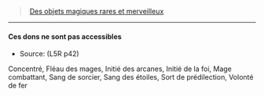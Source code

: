 ﻿---
!GenericItem
Name: Ces dons ne sont pas accessibles
Source: (L5R p42)
Id: l5r_magic_hd.md#ces-dons-ne-sont-pas-accessibles
ParentLink: l5r_magic_hd.md#des-objets-magiques-rares-et-merveilleux
ParentName: Des objets magiques rares et merveilleux
NameLevel: 4
Attributes:
  Name: Ces dons ne sont pas accessibles
  Markdown: >+
    #### <!--Name-->Ces dons ne sont pas accessibles<!--/Name-->


    - Source: <!--Source-->(L5R p42)<!--/Source-->


    Concentré, Fléau des mages, Initié des arcanes, Initié de la foi, Mage combattant, Sang de sorcier, Sang des étoiles, Sort de prédilection, Volonté de fer

  Source: (L5R p42)
AttributesDictionary: >+
  Name: Ces dons ne sont pas accessibles

  Markdown: >+

    #### <!--Name-->Ces dons ne sont pas accessibles<!--/Name-->





    - Source: <!--Source-->(L5R p42)<!--/Source-->





    Concentré, Fléau des mages, Initié des arcanes, Initié de la foi, Mage combattant, Sang de sorcier, Sang des étoiles, Sort de prédilection, Volonté de fer



  Source: (L5R p42)

---
> [Des objets magiques rares et merveilleux](hd_l5r_magic.md)

---

#### Ces dons ne sont pas accessibles

- Source: (L5R p42)

Concentré, Fléau des mages, Initié des arcanes, Initié de la foi, Mage combattant, Sang de sorcier, Sang des étoiles, Sort de prédilection, Volonté de fer

